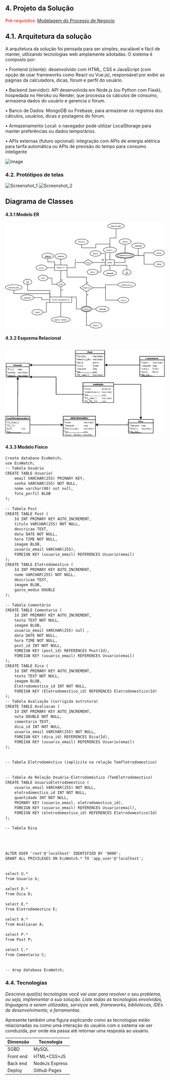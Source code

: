 ## 4. Projeto da Solução

<span style="color:red">Pré-requisitos: <a href="03-Modelagem do Processo de Negocio.md"> Modelagem do Processo de Negocio</a></span>

## 4.1. Arquitetura da solução


A arquitetura da solução foi pensada para ser simples, escalável e fácil de manter, utilizando tecnologias web amplamente adotadas.
O sistema é composto por:

• Frontend (cliente): desenvolvido com HTML, CSS e JavaScript (com opção de usar frameworks como React ou Vue.js), responsável por exibir as páginas da calculadora, dicas, fórum e perfil do usuário.

• Backend (servidor): API desenvolvida em Node.js (ou Python com Flask), hospedada no Heroku ou Render, que processa os cálculos de consumo, armazena dados do usuário e gerencia o fórum.

• Banco de Dados: MongoDB ou Firebase, para armazenar os registros dos cálculos, usuários, dicas e postagens do fórum.

• Armazenamento Local: o navegador pode utilizar LocalStorage para manter preferências ou dados temporários.

• APIs externas (futuro opcional): integração com APIs de energia elétrica para tarifa automática ou APIs de previsão do tempo para consumo inteligente


 ![image](https://github.com/user-attachments/assets/4c78289b-d9b8-4adc-a8a5-b0a24a251ede)


### 4.2. Protótipos de telas


![Screenshot_1](https://github.com/user-attachments/assets/2479e3cd-d354-4fae-bf52-472b0d7d45cf)
![Screenshot_2](https://github.com/user-attachments/assets/c60b4821-a2ae-443d-a74e-03537e1d4d8f)






## Diagrama de Classes
#### 4.3.1 Modelo ER



![Exemplo de um ER](images/ER.png "Exemplo de Modelo Relacional.")

#### 4.3.2 Esquema Relacional


![Exemplo de um modelo relacional](images/Relação.png "Exemplo de Modelo Relacional.")
---


#### 4.3.3 Modelo Físico


```
Create database EcoWatch;
use EcoWatch;
-- Tabela Usuário
CREATE TABLE Usuario(
    email VARCHAR(255) PRIMARY KEY,
    senha VARCHAR(255) NOT NULL,       
    nome varchar(80) not null,
    foto_perfil BLOB                   
);

-- Tabela Post
CREATE TABLE Post (
    Id INT PRIMARY KEY AUTO_INCREMENT,
    titulo VARCHAR(255) NOT NULL,
    descricao TEXT,                   
    data DATE NOT NULL,
    hora TIME NOT NULL,
    imagem BLOB,                       
    usuario_email VARCHAR(255),
    FOREIGN KEY (usuario_email) REFERENCES Usuario(email)
);
CREATE TABLE Eletrodomestico (
    Id INT PRIMARY KEY AUTO_INCREMENT,
    nome VARCHAR(255) NOT NULL,
    descricao TEXT,
    imagem BLOB,
    gasto_medio DOUBLE               
);

-- Tabela Comentário
CREATE TABLE Comentario (
    Id INT PRIMARY KEY AUTO_INCREMENT,
    texto TEXT NOT NULL,
    imagem BLOB,
    usuario_email VARCHAR(255) null ,
    data DATE NOT NULL,
    hora TIME NOT NULL,
    post_id INT NOT NULL,
    FOREIGN KEY (post_id) REFERENCES Post(Id),
    FOREIGN KEY (usuario_email) REFERENCES Usuario(email)
);
CREATE TABLE Dica (
    Id INT PRIMARY KEY AUTO_INCREMENT,
    texto TEXT NOT NULL,
    imagem BLOB,
    Eletrodomestico_id INT NOT NULL,
    FOREIGN KEY (Eletrodomestico_id) REFERENCES Eletrodomestico(Id)
);
-- Tabela Avaliação (corrigida estrutura)
CREATE TABLE Avaliacao (
    Id INT PRIMARY KEY AUTO_INCREMENT,
    nota DOUBLE NOT NULL,
    comentario TEXT,
    dica_id INT NOT NULL,
    usuario_email VARCHAR(255) NOT NULL,
    FOREIGN KEY (dica_id) REFERENCES Dica(Id),
    FOREIGN KEY (usuario_email) REFERENCES Usuario(email)
);


-- Tabela Eletrodoméstico (implícita na relação Temfletrodomestico)


-- Tabela de Relação Usuário-Eletrodoméstico (TemEletrodomestico)
CREATE TABLE UsuarioEletrodomestico (
    usuario_email VARCHAR(255) NOT NULL,
    eletrodomestico_id INT NOT NULL,
    quantidade INT NOT NULL,
    PRIMARY KEY (usuario_email, eletrodomestico_id),
    FOREIGN KEY (usuario_email) REFERENCES Usuario(email),
    FOREIGN KEY (eletrodomestico_id) REFERENCES Eletrodomestico(Id)
);

-- Tabela Dica




ALTER USER 'root'@'localhost' IDENTIFIED BY '0000';
GRANT ALL PRIVILEGES ON EcoWatch.* TO 'app_user'@'localhost';


select U.*
from Usuario U;

select D.*
from Dica D;

select E.*
from Eletrodomestico E;

select A.*
from Avaliacao A;

select P.*
from Post P;

select C.*
from Comentario C;


-- drop database EcoWatch;

```

### 4.4. Tecnologias

_Descreva qual(is) tecnologias você vai usar para resolver o seu problema, ou seja, implementar a sua solução. Liste todas as tecnologias envolvidas, linguagens a serem utilizadas, serviços web, frameworks, bibliotecas, IDEs de desenvolvimento, e ferramentas._

Apresente também uma figura explicando como as tecnologias estão relacionadas ou como uma interação do usuário com o sistema vai ser conduzida, por onde ela passa até retornar uma resposta ao usuário.


| **Dimensão**   | **Tecnologia**  |
| ---            | ---             |
| SGBD           | MySQL           |
| Front end      | HTML+CSS+JS     |
| Back end       | NodeJs Express |
| Deploy         | Github Pages    |

